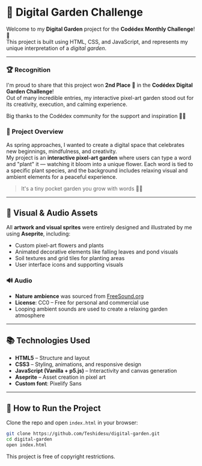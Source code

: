 # 🌱 Digital Garden Challenge

Welcome to my **Digital Garden** project for the **Codédex Monthly Challenge**! 🎉  
This project is built using HTML, CSS, and JavaScript, and represents my unique interpretation of a *digital garden*.

---

### 🏆 Recognition

I'm proud to share that this project won **2nd Place** 🥈 in the **Codédex Digital Garden Challenge**!  
Out of many incredible entries, my interactive pixel-art garden stood out for its creativity, execution, and calming experience.

Big thanks to the Codédex community for the support and inspiration 🌱✨

### 🌿 Project Overview

As spring approaches, I wanted to create a digital space that celebrates new beginnings, mindfulness, and creativity.  
My project is an **interactive pixel-art garden** where users can type a word and "plant" it — watching it bloom into a unique flower. Each word is tied to a specific plant species, and the background includes relaxing visual and ambient elements for a peaceful experience.

> It's a tiny pocket garden you grow with words 💬🌸

---

## 🎨 Visual & Audio Assets

All **artwork and visual sprites** were entirely designed and illustrated by me using **Aseprite**, including:

- Custom pixel-art flowers and plants
- Animated decorative elements like falling leaves and pond visuals
- Soil textures and grid tiles for planting areas
- User interface icons and supporting visuals

### 🔊 Audio

- **Nature ambience** was sourced from [FreeSound.org](https://freesound.org)  
- **License**: CC0 – Free for personal and commercial use  
- Looping ambient sounds are used to create a relaxing garden atmosphere

---

## 📚 Technologies Used

- **HTML5** – Structure and layout
- **CSS3** – Styling, animations, and responsive design
- **JavaScript (Vanilla + p5.js)** – Interactivity and canvas generation
- **Aseprite** – Asset creation in pixel art
- **Custom font**: Pixelify Sans

---

## 🚀 How to Run the Project

Clone the repo and open `index.html` in your browser:

```bash
git clone https://github.com/Teshidesu/digital-garden.git
cd digital-garden
open index.html
```

This project is free of copyright restrictions.


